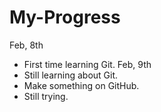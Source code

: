 # My-Progress
Feb, 8th
  * First time learning Git.
Feb, 9th
  * Still learning about Git.
  * Make something on GitHub.
  * Still trying.
